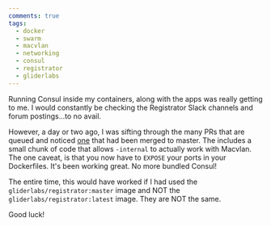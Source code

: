 ```yaml
---
comments: true
tags:
  - docker
  - swarm
  - macvlan
  - networking
  - consul
  - registrator
  - gliderlabs
---
```


Running Consul inside my containers, along with the apps was really getting to me. I would constantly be checking the Registrator Slack channels and forum postings...to no avail.

However, a day or two ago, I was sifting through the many PRs that are queued and noticed <a href="https://github.com/gliderlabs/registrator/pull/268">one</a> that had been merged to master. The includes a small chunk of code that allows ```-internal``` to actually work with Macvlan. The one caveat, is that you now have to ```EXPOSE``` your ports in your Dockerfiles. It's been working great. No more bundled Consul!

The entire time, this would have worked if I had used the ```gliderlabs/registrator:master``` image and NOT the ```gliderlabs/registrator:latest``` image. They are NOT the same.

Good luck!
